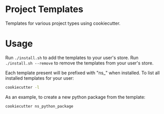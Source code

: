 # Project Templates
Templates for various project types using cookiecutter.

# Usage
Run `./install.sh` to add the templates to your user's store.
Run `./install.sh --remove` to remove the templates from your user's store.

Each template present will be prefixed with "ns_" when installed.  To list
all installed templates for your user:
```bash
cookiecutter -l
```

As an example, to create a new python package from the template:
```bash
cookiecutter ns_python_package
```
